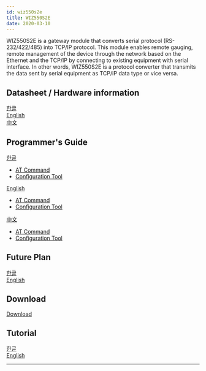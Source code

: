 ```yaml
---
id: wiz550s2e
title: WIZ550S2E
date: 2020-03-10
---
```


WIZ550S2E is a gateway module that converts serial protocol
(RS-232/422/485) into TCP/IP protocol. This module enables remote
gauging, remote management of the device through the network based on
the Ethernet and the TCP/IP by connecting to existing equipment with
serial interface. In other words, WIZ550S2E is a protocol converter that
transmits the data sent by serial equipment as TCP/IP data type or vice
versa.

## Datasheet / Hardware information

[한글](Datasheet-Kor.md)  
[English](Datasheet-Eng.md)  
[中文](Datasheet-Chn.md) 

## Programmer's Guide 

[한글](Programmer-Guide-Kor.md)  
  * [AT Command](AT-Command-Kor.md)  
  * [Configuration Tool](Programmer-Guide-Kor.md#configuration-tool)

[English](Programmer-Guide-Eng.md)  
  * [AT Command](AT-Command-Eng.md)  
  * [Configuration Tool](Programmer-Guide-Eng.md#configuration-tool)  

[中文](Programmer-Guide-Chn.md)  
  * [AT Command](AT-Command-Chn.md)
  * [Configuration Tool](Programmer-Guide-Chn.md#configuration-tool)

## Future Plan 

[한글](Future-Plan-KO.md)  
[English](Future-Plan-EN.md)  

## Download 

[Download](Download.md)  

## Tutorial

[한글](Tutorial-Kor.md)  
[English](Tutorial-Eng.md)  

-----

